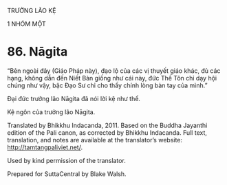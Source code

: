 TRƯỞNG LÃO KỆ

1 NHÓM MỘT

# 86\. Nāgita

“Bên ngoài đây (Giáo Pháp này), đạo lộ của các vị thuyết giáo khác, đủ các hạng, không dẫn đến Niết Bàn giống như cái này, đức Thế Tôn chỉ dạy hội chúng như vậy, bậc Đạo Sư chỉ cho thấy chính lòng bàn tay của mình.”

Đại đức trưởng lão Nāgita đã nói lời kệ như thế.

Kệ ngôn của trưởng lão Nāgita.

Translated by Bhikkhu Indacanda, 2011. Based on the Buddha Jayanthi edition of the Pali canon, as corrected by Bhikkhu Indacanda. Full text, translation, and notes are available at the translator’s website: http://tamtangpaliviet.net/.

Used by kind permission of the translator.

Prepared for SuttaCentral by Blake Walsh.